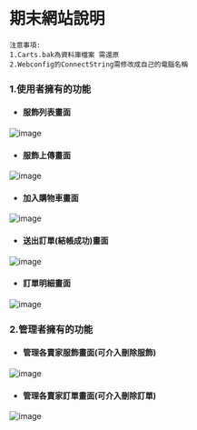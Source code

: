 # 期末網站說明
```
注意事項:
1.Carts.bak為資料庫檔案 需還原
2.Webconfig的ConnectString需修改成自己的電腦名稱
```
### 1.使用者擁有的功能

* #### 服飾列表畫面
![image](https://github.com/Raze03660/WebFinalProj/assets/71639850/ed74f9f7-6d93-4ea8-a169-6b15e299eb22)
* #### 服飾上傳畫面
![image](https://github.com/Raze03660/WebFinalProj/assets/71639850/a6124738-8e8d-4774-b526-9a719b55411c)
* #### 加入購物車畫面
![image](https://github.com/Raze03660/WebFinalProj/assets/71639850/1d00dccd-01e4-4435-b1b4-c60abf7f09ce)
* #### 送出訂單(結帳成功)畫面
![image](https://github.com/Raze03660/WebFinalProj/assets/71639850/422e7194-0bb2-4783-a9fb-a161927d6493)
* #### 訂單明細畫面
![image](https://github.com/Raze03660/WebFinalProj/assets/71639850/e8226617-2c8d-4ba1-81c7-cf93b56f5fcf)

### 2.管理者擁有的功能
* #### 管理各賣家服飾畫面(可介入刪除服飾)
![image](https://github.com/Raze03660/WebFinalProj/assets/71639850/da3999b4-d31f-4698-ac50-3308257918c6)
* #### 管理各賣家訂單畫面(可介入刪除訂單)
![image](https://github.com/Raze03660/WebFinalProj/assets/71639850/569c85cf-e5fa-4930-b546-da067321ab93)

